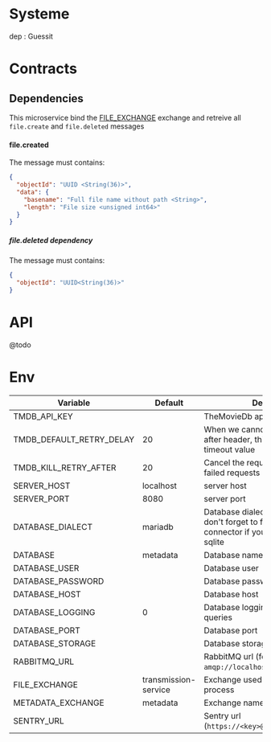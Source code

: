 Systeme
=======

dep : Guessit

Contracts
=========
## Dependencies

This microservice bind the [FILE_EXCHANGE](#env) exchange and retreive all `file.create` and `file.deleted` messages

#### file.created
The message must contains:
```json
{
  "objectId": "UUID <String(36)>",
  "data": {
    "basename": "Full file name without path <String>",
    "length": "File size <unsigned int64>"
  } 
}
```

##### file.deleted dependency
The message must contains:
```json
{
  "objectId": "UUID<String(36)>"
}
```

### 

API
===
@todo

Env
===

Variable                | Default        | Description
----------------------- | -------------- | --------------
TMDB_API_KEY            |                | TheMovieDb api key
TMDB_DEFAULT_RETRY_DELAY | 20            | When we cannot retreive the retry-after header, this provide the default timeout value
TMDB_KILL_RETRY_AFTER   | 20             | Cancel the request retry after 20 failed requests
SERVER_HOST             | localhost      | server host
SERVER_PORT             | 8080           | server port
DATABASE_DIALECT        | mariadb        | Database dialect cf [sequelize dialect](http://docs.sequelizejs.com/en/1.7.0/docs/usage/#dialects), don't forget to fork & install your connector if you are'nt going to use sqlite
DATABASE                | metadata       | Database name
DATABASE_USER           |                | Database user
DATABASE_PASSWORD       |                | Database password
DATABASE_HOST           |                | Database host
DATABASE_LOGGING        | 0              | Database logging, it will output all queries
DATABASE_PORT           |                | Database port
DATABASE_STORAGE        |                | Database storage cf sequelize doc
RABBITMQ_URL            |                | RabbitMQ url (format like `amqp://localhost:5672` )
FILE_EXCHANGE           | transmission-service | Exchange used for retreiving files to process
METADATA_EXCHANGE       | metadata       | Exchange name of this service
SENTRY_URL              |                | Sentry url (`https://<key>@sentry.io/<project>`)